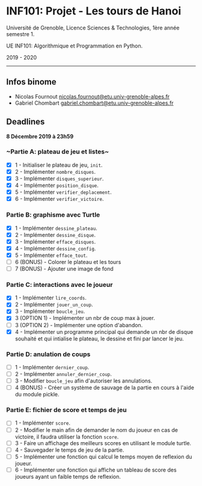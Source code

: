 # INF101: Projet - Les tours de Hanoi
Université de Grenoble, Licence Sciences & Technologies, 1ère année semestre 1.

UE INF101: Algorithmique et Programmation en Python.

2019 - 2020

---

## Infos binome
- Nicolas Fournout <nicolas.fournout@etu.univ-grenoble-alpes.fr>
- Gabriel Chombart <gabriel.chombart@etu.univ-grenoble-alpes.fr>


## Deadlines

**8 Décembre 2019 à 23h59**

### ~Partie A: plateau de jeu et listes~

- [x] 1 - Initialiser le plateau de jeu, `init`.
- [x] 2 - Implémenter `nombre_disques`.
- [x] 3 - Implémenter `disques_superieur`.
- [x] 4 - Implémenter `position_disque`.
- [x] 5 - Implémenter `verifier_deplacement`.
- [x] 6 - Implémenter `verifier_victoire`.

### Partie B: graphisme avec Turtle

- [x] 1 - Implémenter `dessine_plateau`.
- [x] 2 - Implémenter `dessine_disque`.
- [x] 3 - Implémenter `efface_disques`.
- [x] 4 - Implémenter `dessine_config`.
- [x] 5 - Implémenter `efface_tout`.
- [ ] 6 (BONUS) - Colorer le plateau et les tours
- [ ] 7 (BONUS) - Ajouter une image de fond

### Partie C: interactions avec le joueur

- [x] 1 - Implémenter `lire_coords`.
- [x] 2 - Implémenter `jouer_un_coup`.
- [x] 3 - Implémenter `boucle_jeu`.
- [x] 3 (OPTION 1) - Implémenter un nbr de coup max à jouer.
- [ ] 3 (OPTION 2) - Implémenter une option d'abandon.
- [x] 4 - Implémenter un programme principal qui demande un nbr de disque souhaité et qui intialise le plateau, le dessine et fini par lancer le jeu.
  
### Partie D: anulation de coups

- [ ] 1 - Implémenter `dernier_coup`.
- [ ] 2 - Implémenter `annuler_dernier_coup`.
- [ ] 3 - Modifier `boucle_jeu` afin d'autoriser les annulations.
- [ ] 4 (BONUS) - Créer un système de sauvage de la partie en cours à l'aide du module pickle.

### Partie E: fichier de score et temps de jeu

- [ ] 1 - Implémenter `score`.
- [ ] 2 - Modifier le main afin de demander le nom du joueur en cas de victoire, il faudra utiliser la fonction `score`.
- [ ] 3 - Faire un affichage des meilleurs scores en utilisant le module turtle.
- [ ] 4 - Sauvegader le temps de jeu de la partie.
- [ ] 5 - Implémenter une fonction qui calcul le temps moyen de reflexion du joueur.
- [ ] 6 - Implémenter une fonction qui affiche un tableau de score des joueurs ayant un faible temps de reflexion.